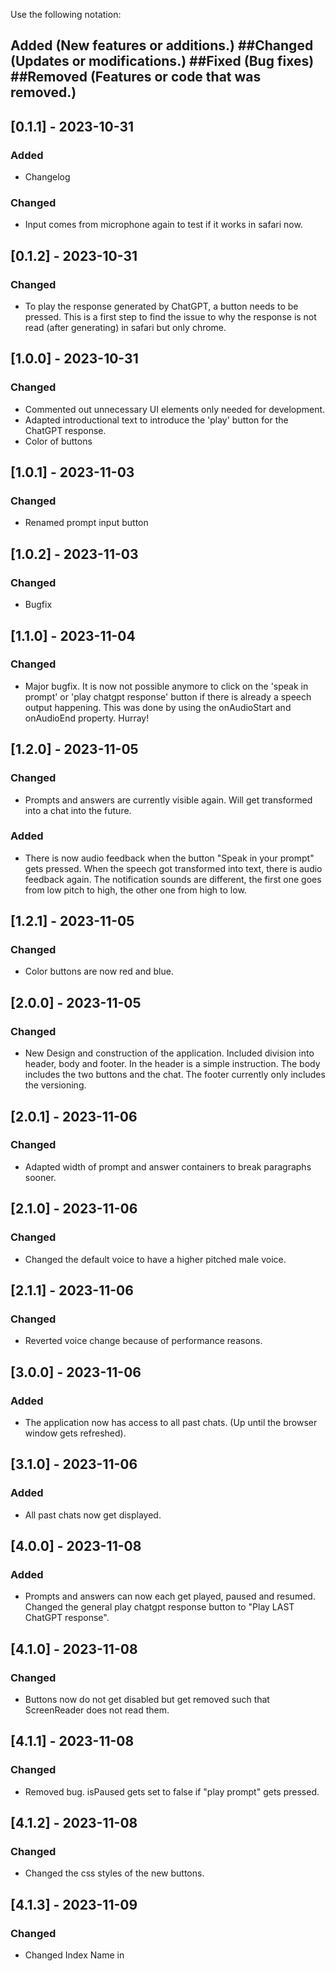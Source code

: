 Use the following notation:
## Added (New features or additions.) ##Changed (Updates or modifications.) ##Fixed (Bug fixes) ##Removed (Features or code that was removed.)



## [0.1.1] - 2023-10-31
### Added
- Changelog
### Changed
- Input comes from microphone again to test if it works in safari now.

## [0.1.2] - 2023-10-31
### Changed
- To play the response generated by ChatGPT, a button needs to be pressed.
This is a first step to find the issue to why the response is not read (after generating) in safari but only chrome.

## [1.0.0] - 2023-10-31
### Changed
- Commented out unnecessary UI elements only needed for development.
- Adapted introductional text to introduce the 'play' button for the ChatGPT response.
- Color of buttons

## [1.0.1] - 2023-11-03
### Changed
- Renamed prompt input button

## [1.0.2] - 2023-11-03
### Changed
- Bugfix

## [1.1.0] - 2023-11-04
### Changed
- Major bugfix. It is now not possible anymore to click on the 'speak in prompt' or 'play chatgpt response' button
if there is already a speech output happening. This was done by using the onAudioStart and onAudioEnd property. Hurray!

## [1.2.0] - 2023-11-05
### Changed
- Prompts and answers are currently visible again. Will get transformed into a chat into the future.
### Added
- There is now audio feedback when the button "Speak in your prompt" gets pressed. When the speech got transformed into text, there is audio feedback again. The notification sounds are different, the first one goes from low pitch to high, the other one from high to low.

## [1.2.1] - 2023-11-05
### Changed
- Color buttons are now red and blue.

## [2.0.0] - 2023-11-05
### Changed
- New Design and construction of the application. Included division into header, body and footer. In the header is a simple instruction. The body includes the two buttons and the chat. The footer currently only includes the versioning.

## [2.0.1] - 2023-11-06
### Changed
- Adapted width of prompt and answer containers to break paragraphs sooner.

## [2.1.0] - 2023-11-06
### Changed
- Changed the default voice to have a higher pitched male voice.

## [2.1.1] - 2023-11-06
### Changed
- Reverted voice change because of performance reasons.

## [3.0.0] - 2023-11-06
### Added
- The application now has access to all past chats. (Up until the browser window gets refreshed).

## [3.1.0] - 2023-11-06
### Added
- All past chats now get displayed.

## [4.0.0] - 2023-11-08
### Added
- Prompts and answers can now each get played, paused and resumed. Changed the general play chatgpt response button to "Play LAST ChatGPT response".

## [4.1.0] - 2023-11-08
### Changed
- Buttons now do not get disabled but get removed such that ScreenReader does not read them.

## [4.1.1] - 2023-11-08
### Changed
- Removed bug. isPaused gets set to false if "play prompt" gets pressed.

## [4.1.2] - 2023-11-08
### Changed
- Changed the css styles of the new buttons.

## [4.1.3] - 2023-11-09
### Changed
- Changed Index Name in <title> element to ChatGPT-voice-assistant

## [4.1.4] - 2023-11-09
### Changed
- Started adapting the header structure

## [4.1.5] - 2023-11-13
### Changed
- Bugfix: Numbering of prompts and answers was wrong

## [4.1.6] - 2023-11-13
### Changed
- Autoplay: for testing purposes this version will include autoplay after answer generation. Will restore if this feature does not work during testing.

## [4.1.7] - 2023-11-15
### Changed
- Bugfix: During a recording the "Speak in prompt" button now gets disabled.

## [4.1.8] - 2023-11-17
### Added
- A focused element now has a blue border.
### Changed
- After a prompt has been read, the focus automatically switches to the "Speak in your prompt" button.

## [4.1.9] - 2023-11-17
### Changed
- Introduced some major design changes:
    - Included chat bubbles for the user and GPT and gave it a "chat-like" feel
    - Support even better response for mobile view

## [4.2.0] - 2023-11-17
### Added
- Replaced the buttons with icons

## [5.0.0] - 2023-11-18
### Changed
- Answers now also get automatically played on mobile.
(This got achieved by including the playing of a silent audio file. It gets played directly each time the "Speak in your prompt" button gets pressed.)
(During testing this worked 99% of the time, rarely the text did not get played automatically. I suspect this has something to do with no implementation of a "OnTouch" method.
TODO: Further inspect this for later.)
- Added a welcoming screen with a button. Upon pressing the access for the microphone gets requested to enhance the user experience.
TODO: What happens if the user says no with the microphone?? Handle this case as well!!
If the user grants access all the other elements also get rendered.
TODO: Precisely test this with VoiceOver!!


## [5.0.1] - 2023-11-20
### Added
- During a recording of a prompt, a microphone in the top right corner gets displayed
### Changed
- Resolved an error in the changelog

## [6.0.0] - 2023-11-21
### Added
- Chat history: There is now a main menu button. In the main menu there is the possibility to 1. create a new chat. 2. view old chats.
When viewing an old chat all the past data gets displayed.

## [6.0.1] - 2023-11-21
### Changed
- It is not the first button anymore which needs to get pressed in order to create a new chat. User should also wait for the response to speak.

## [6.0.2] - 2023-12-06
### Changed
- The chat now has a scrollbar as soon as there are more than two prompts.

## [6.1.0] - 2023-12-06
### Changed
- Changed the header structure by adding aria labels. Tested it with screen reader on google chrome.

## [6.2.0] - 2023-12-10
### Changed
- The pause button and the resume button now only appear in the chat box of which the audio has been played.

## [6.2.1] - 2023-12-11
### Changed
- Renamed the Go to Main menu button to "Menu Overview" button.

## [6.2.2] - 2023-12-11
### Fixed
- If there were no past chats and the chat overview got clicked everything broke.

## [6.3.0] - 2023-12-11
### Changed
- Included the "Expand Chat" button. If there are multiple chat interactions, only the two most recent chats get displayed.
If the button gets pressed, the whole chat history gets displayed.
### Changed
- Placed dummy buttons with 0.0 transparency to keep the chat containers from collapsing.
### Changed
- Removed (commented it out) the "Play last ChatGPT response" button

## [6.4.0] - 2023-12-14
### Changed
- Pause button of message now gets auto focused after speech begins. Also started with the spacebar control (does not fully work yet).

## [6.5.0] - 2023-12-17
### Changed
- After pausing the audio output the resume button gets focused now instead of the Speak in your prompt button."

## [6.6.0] - 2023-12-18
### Added
- For the desktop view there is now a sidebar feature which constantly displays all the past chats.
On mobile I left the Menu Overview (for now, further discuss this though, maybe it is not even needed to be there visually?)
### Changed
- In addition to the sidebar I changed some CSS settings to improve the design on mobile.

## [6.6.1] - 2023-12-18
### Changed
- Sidebar is only visible when application got started (Start Application Button got pressed)

## [6.6.2] - 2023-12-30
### Changed
- When Microphone access gets rejected, a "refresh page" message gets shown with a button
### Changed
- Adapted header structure. Divided stuff up into Header, Navigation and Chat. They are all <h1> elements. Further refinement needed regarding the header structure.
### Changed
- Tabindex is zero for the icons which are only there to prevent the chatbox from collapsing

## [6.6.3] - 2024-01-15
### Fixed
- Header of a chat message is now one coherent string.